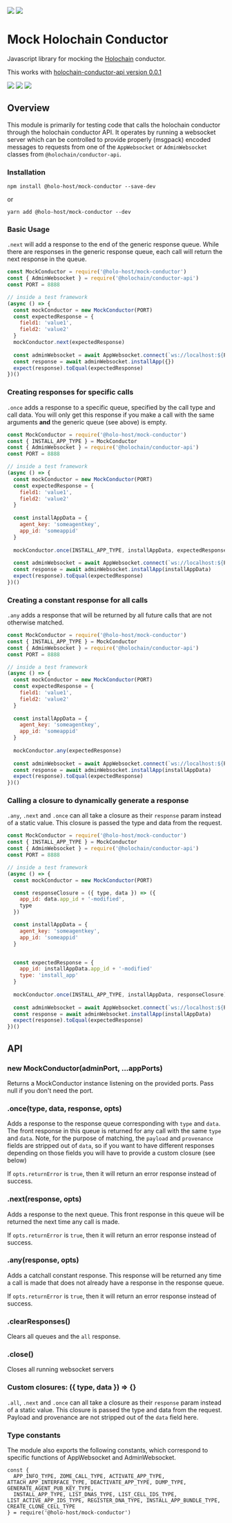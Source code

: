 [![](https://img.shields.io/npm/v/@holo-host/mock-conductor/latest?style=flat-square)](http://npmjs.com/package/@holo-host/mock-conductor)
[![](https://img.shields.io/github/workflow/status/holo-host/mock-conductor/Node.js%20CI/master?style=flat-square&label=master)](https://github.com/holo-host/mock-conductor)

# Mock Holochain Conductor

Javascript library for mocking the [Holochain](https://github.com/holochain/holochain) conductor.

This works with [holochain-conductor-api version 0.0.1](https://github.com/holochain/holochain-conductor-api/releases/tag/v0.0.1)

[![](https://img.shields.io/github/issues-raw/holo-host/mock-conductor?style=flat-square)](https://github.com/holo-host/mock-conductor/issues)
[![](https://img.shields.io/github/issues-closed-raw/holo-host/mock-conductor?style=flat-square)](https://github.com/holo-host/mock-conductor/issues?q=is%3Aissue+is%3Aclosed)
[![](https://img.shields.io/github/issues-pr-raw/holo-host/mock-conductor?style=flat-square)](https://github.com/holo-host/mock-conductor/pulls)

## Overview
This module is primarily for testing code that calls the holochain conductor through the holochain conductor API. It operates by running a websocket server which can be controlled to provide properly (msgpack) encoded messages to requests from one of the `AppWebsocket` or `AdminWebsocket` classes from `@holochain/conductor-api`.

### Installation

`npm install @holo-host/mock-conductor --save-dev`

or

`yarn add @holo-host/mock-conductor --dev`

### Basic Usage
`.next` will add a response to the end of the generic response queue. While there are responses in the generic response queue, each call will return the next response in the queue.

```javascript
const MockConductor = require('@holo-host/mock-conductor')
const { AdminWebsocket } = require('@holochain/conductor-api')
const PORT = 8888

// inside a test framework
(async () => {
  const mockConductor = new MockConductor(PORT)
  const expectedResponse = {
    field1: 'value1',
    field2: 'value2'    
  }
  mockConductor.next(expectedResponse)
  
  const adminWebsocket = await AppWebsocket.connect(`ws://localhost:${PORT}`)
  const response = await adminWebsocket.installApp({})
  expect(response).toEqual(expectedResponse)
})()

```

### Creating responses for specific calls
`.once` adds a response to a specific queue, specified by the call type and call data. You will only get this response if you make a call with the same arguments **and** the generic queue (see above) is empty.

```javascript
const MockConductor = require('@holo-host/mock-conductor')
const { INSTALL_APP_TYPE } = MockConductor
const { AdminWebsocket } = require('@holochain/conductor-api')
const PORT = 8888

// inside a test framework
(async () => {
  const mockConductor = new MockConductor(PORT)
  const expectedResponse = {
    field1: 'value1',
    field2: 'value2'    
  }
  
  const installAppData = {
    agent_key: 'someagentkey',
    app_id: 'someappid'
  }
  
  mockConductor.once(INSTALL_APP_TYPE, installAppData, expectedResponse)
  
  const adminWebsocket = await AppWebsocket.connect(`ws://localhost:${PORT}`)
  const response = await adminWebsocket.installApp(installAppData)
  expect(response).toEqual(expectedResponse)
})()

```

### Creating a constant response for all calls
`.any` adds a response that will be returned by all future calls that are not otherwise matched.

```javascript
const MockConductor = require('@holo-host/mock-conductor')
const { INSTALL_APP_TYPE } = MockConductor
const { AdminWebsocket } = require('@holochain/conductor-api')
const PORT = 8888

// inside a test framework
(async () => {
  const mockConductor = new MockConductor(PORT)
  const expectedResponse = {
    field1: 'value1',
    field2: 'value2'    
  }
  
  const installAppData = {
    agent_key: 'someagentkey',
    app_id: 'someappid'
  }
  
  mockConductor.any(expectedResponse)
  
  const adminWebsocket = await AppWebsocket.connect(`ws://localhost:${PORT}`)
  const response = await adminWebsocket.installApp(installAppData)
  expect(response).toEqual(expectedResponse)
})()

```

### Calling a closure to dynamically generate a response
`.any`, `.next` and `.once` can all take a closure as their `response` param instead of a static value. This closure is passed the type and data from the request.

```javascript
const MockConductor = require('@holo-host/mock-conductor')
const { INSTALL_APP_TYPE } = MockConductor
const { AdminWebsocket } = require('@holochain/conductor-api')
const PORT = 8888

// inside a test framework
(async () => {
  const mockConductor = new MockConductor(PORT)

  const responseClosure = ({ type, data }) => ({ 
    app_id: data.app_id + '-modified',
    type
  })

  const installAppData = {
    agent_key: 'someagentkey',
    app_id: 'someappid'
  }


  const expectedResponse = {
    app_id: installAppData.app_id + '-modified'
    type: 'install_app'
  }
    
  mockConductor.once(INSTALL_APP_TYPE, installAppData, responseClosure)
  
  const adminWebsocket = await AppWebsocket.connect(`ws://localhost:${PORT}`)
  const response = await adminWebsocket.installApp(installAppData)
  expect(response).toEqual(expectedResponse)
})()

```

## API

### new MockConductor(adminPort, ...appPorts)
Returns a MockConductor instance listening on the provided ports. Pass null if you don't need the port.

### .once(type, data, response, opts)
Adds a response to the response queue corresponding with `type` and `data`. The front response in this queue is returned for any call with the same `type` and `data`. Note, for the purpose of matching, the `payload` and `provenance` fields are stripped out of `data`, so if you want to have different responses depending on those fields you will have to provide a custom closure (see below)

If `opts.returnError` is `true`, then it will return an error response instead of success.

### .next(response, opts)
Adds a response to the next queue. This front response in this queue will be returned the next time any call is made.

If `opts.returnError` is `true`, then it will return an error response instead of success.
### .any(response, opts)
Adds a catchall constant response. This response will be returned any time a call is made that does not already have a response in the response queue.

If `opts.returnError` is `true`, then it will return an error response instead of success.
### .clearResponses()
Clears all queues and the `all` response. 

### .close()
Closes all running websocket servers

### Custom closures: ({ type, data }) => {}
`.all`, `.next` and `.once` can all take a closure as their `response` param instead of a static value. This closure is passed the type and data from the request. Payload and provenance are not stripped out of the `data` field here.

### Type constants
The module also exports the following constants, which correspond to specific functions of AppWebsocket and AdminWebsocket.
```
const {
  APP_INFO_TYPE, ZOME_CALL_TYPE, ACTIVATE_APP_TYPE, ATTACH_APP_INTERFACE_TYPE, DEACTIVATE_APP_TYPE, DUMP_TYPE, GENERATE_AGENT_PUB_KEY_TYPE,
  INSTALL_APP_TYPE, LIST_DNAS_TYPE, LIST_CELL_IDS_TYPE, LIST_ACTIVE_APP_IDS_TYPE, REGISTER_DNA_TYPE, INSTALL_APP_BUNDLE_TYPE, CREATE_CLONE_CELL_TYPE
} = require('@holo-host/mock-conductor')
```
